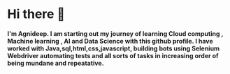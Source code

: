 <h1>Hi there 👋</h1>

<h4>I'm Agnideep. I am starting out my journey of learning Cloud computing , Machine learning , AI and Data Science with this github profile. I have worked with Java,sql,html,css,javascript, building bots using Selenium Webdriver automating tests and all sorts of tasks in increasing order of being mundane and repeatative.</h4>

<!--
**AgnideepSarkar/AgnideepSarkar** is a ✨ _special_ ✨ repository because its `README.md` (this file) appears on your GitHub profile.

   
 

- 🔭 I’m currently working on ...
- 🌱 I’m currently learning ...
- 👯 I’m looking to collaborate on ...
- 🤔 I’m looking for help with ...
- 💬 Ask me about ...
- 📫 How to reach me: ...
- 😄 Pronouns: ...
- ⚡ Fun fact: ...
-->
